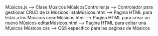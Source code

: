 Músicos.js --> Clase Músicos
MúsicosController.js --> Controlador para gestionar CRUD de la Músicos
listaMúsicos.html --> Pagina HTML para listar a los Músicos
crearMúsicos.html --> Pagina HTML para crear un nuevo Músicos
editarMúsicos.html --> Pagina HTML para editar una Músicos
Músicos.css --> CSS especifico para las paginas de Músicos